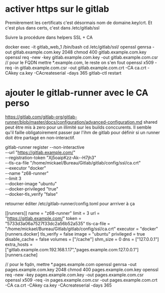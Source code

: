# activer https sur le gitlab
Premièrement les certificats c'est désormais nom de domaine.key/crt.
Et c'est plus dans certs, c'est dans /etc/gitlab/ssl

Suivre la procédure dans helpers SSL + CA

docker exec -it gitlab_web_1 /bin/bash
cd /etc/gitlab/ssl/
openssl genrsa -out gitlab.example.com.key 2048
chmod 400 gitlab.example.com.key
openssl req -new -key gitlab.example.com.key -out gitlab.example.com.csr
// pour le FQDN mettre *.example.com, le reste on s'en fout
openssl x509 -req -in gitlab.example.com.csr -out gitlab.example.com.crt -CA ca.crt -CAkey ca.key -CAcreateserial -days 365
gitlab-ctl restart

# ajouter le gitlab-runner avec le CA perso
https://gitlab.com/gitlab-org/gitlab-runner/blob/master/docs/configuration/advanced-configuration.md
shared peut être mis à zero pour un illimité sur les builds conccurents.
Il semble qu'il faille obligatoirement passer par l'ihm de gitlab pour définir si un runner doit être partagé en non-interactif.

gitlab-runner register --non-interactive \
    --url "https://gitlab.example.com/" \
    --registration-token "Xj5oaipKzz-Ak--H7jh3" \
    --tls-ca-file "/home/mickael/Bureau/Gitlab/gitlab/config/ssl/ca.crt" \
    --executor "docker" \
    --name "z68-runner" \
    --limit 3 \
    --docker-image "ubuntu" \
    --docker-privileged "true" \
    --docker-tls_verify "false"

retourner éditer /etc/gitlab-runner/config.toml pour arrriver à ça

[[runners]]
  name = "z68-runner"
  limit = 3
  url = "https://gitlab.example.com/"
  token = "5733d3a06a7527f33dc2a56b52a535"
  tls-ca-file = "/home/mickael/Bureau/Gitlab/gitlab/config/ssl/ca.crt"
  executor = "docker"
  [runners.docker]
    tls_verify = false
    image = "ubuntu"
    privileged = true
    disable_cache = false
    volumes = ["/cache"]
    shm_size = 0
    dns = ["127.0.0.1"]
    extra_hosts = ["gitlab.example.com:192.168.1.17","pages.example.com:127.0.0.1"]
  [runners.cache]


// pour le fqdn, mettre *.pages.example.com
openssl genrsa -out pages.example.com.key 2048
chmod 400 pages.example.com.key
openssl req -new -key pages.example.com.key -out pages.example.com.csr
openssl x509 -req -in pages.example.com.csr -out pages.example.com.crt -CA ca.crt -CAkey ca.key -CAcreateserial -days 365


